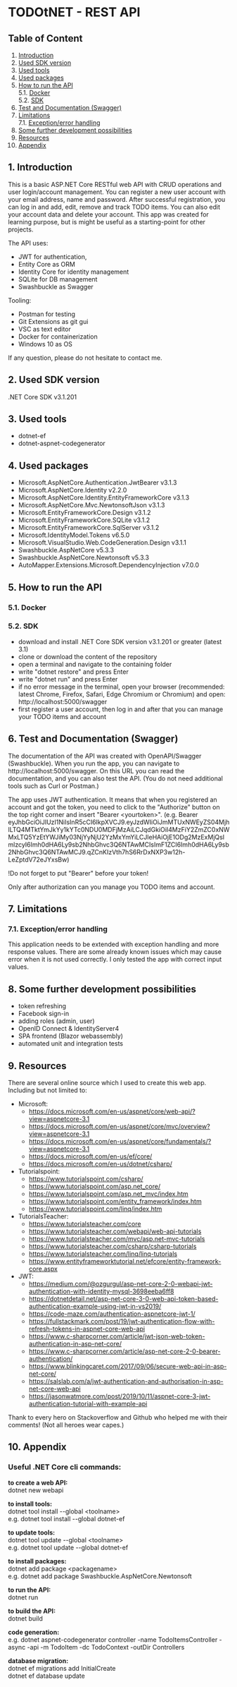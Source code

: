 # TODOtNET - REST API
## Table of Content
1. [Introduction](#introduction)
2. [Used SDK version](#used-sdk-version)
3. [Used tools](#used-tools)
4. [Used packages](#used-packages)
5. [How to run the API](#how-to-run-the-api)\
	5.1. [Docker](#docker)\
	5.2. [SDK](#sdk)
6. [Test and Documentation (Swagger)](#test-and-documentation-swagger)
7. [Limitations](#limitations)\
    7.1. [Exception/error handling](#exception-error-handling)
8. [Some further development possibilities](#some-further-development-possibilities)
9. [Resources](#resources)
10. [Appendix](#appendix)

## 1. Introduction <a name="introduction"></a>
This is a basic ASP.NET Core RESTful web API with CRUD operations and user login/account management. You can register a new user account with your email address, name and password. After successful registration, you can log in and add, edit, remove and track TODO items. You can also edit your account data and delete your account. This app was created for learning purpose, but is might be useful as a starting-point for other projects.

The API uses:
- JWT for authentication,
- Entity Core as ORM
- Identity Core for identity management
- SQLite for DB management
- Swashbuckle as Swagger

Tooling:
- Postman for testing
- Git Extensions as git gui
- VSC as text editor
- Docker for containerization
- Windows 10 as OS

If any question, please do not hesitate to contact me.

## 2. Used SDK version <a name="used-sdk-version"></a>
.NET Core SDK v3.1.201
## 3. Used tools <a name="used-tools"></a>
- dotnet-ef
- dotnet-aspnet-codegenerator
## 4. Used packages <a name="used-packages"></a>
- Microsoft.AspNetCore.Authentication.JwtBearer v3.1.3
- Microsoft.AspNetCore.Identity v2.2.0
- Microsoft.AspNetCore.Identity.EntityFrameworkCore v3.1.3
- Microsoft.AspNetCore.Mvc.NewtonsoftJson v3.1.3
- Microsoft.EntityFrameworkCore.Design v3.1.2
- Microsoft.EntityFrameworkCore.SQLite v3.1.2
- Microsoft.EntityFrameworkCore.SqlServer v3.1.2
- Microsoft.IdentityModel.Tokens v6.5.0
- Microsoft.VisualStudio.Web.CodeGeneration.Design v3.1.1
- Swashbuckle.AspNetCore v5.3.3
- Swashbuckle.AspNetCore.Newtonsoft v5.3.3
- AutoMapper.Extensions.Microsoft.DependencyInjection v7.0.0
## 5. How to run the API <a name="how-to-run-the-api"></a>
### 5.1. Docker <a name="docker"></a>
### 5.2. SDK <a name="sdk"></a>
- download and install .NET Core SDK version v3.1.201 or greater (latest 3.1)
- clone or download the content of the repository
- open a terminal and navigate to the containing folder
- write "dotnet restore" and press Enter
- write "dotnet run" and press Enter
- if no error message in the terminal, open your browser (recommended: latest Chrome, Firefox, Safari, Edge Chromium or Chromium) and open: http://localhost:5000/swagger
- first register a user account, then log in and after that you can manage your TODO items and account
## 6. Test and Documentation (Swagger) <a name="test-and-documentation-swagger"></a>
The documentation of the API was created with OpenAPI/Swagger (Swashbuckle). When you run the app, you can navigate to http://localhost:5000/swagger. On this URL you can read the documentation, and you can also test the API. (You do not need additional tools such as Curl or Postman.)

The app uses JWT authentication. It means that when you registered an account and got the token, you need to click to the "Authorize" button on the top right corner and insert "Bearer \<yourtoken\>".
(e.g. Bearer eyJhbGciOiJIUzI1NiIsInR5cCI6IkpXVCJ9.eyJzdWIiOiJmMTUxNWEyZS04MjhlLTQ4MTktYmJkYy1kYTc0NDU0MDFjMzAiLCJqdGkiOiI4MzFiY2ZmZC0xNWMxLTQ5YzEtYWJiMy03NjYyNjU2YzMxYmYiLCJleHAiOjE1ODg2MzExMjQsImlzcyI6Imh0dHA6Ly9sb2NhbGhvc3Q6NTAwMCIsImF1ZCI6Imh0dHA6Ly9sb2NhbGhvc3Q6NTAwMCJ9.qZCnKIzVth7hS6RrDxNXP3w12h-LeZptdV72eJYxsBw)

!Do not forget to put "Bearer" before your token!

Only after authorization can you manage you TODO items and account.
## 7. Limitations <a name="limitations"></a>
### 7.1. Exception/error handling <a name="exception-error-handling"></a>
This application needs to be extended with exception handling and more response values. There are some already known issues which may cause error when it is not used correctly. I only tested the app with correct input values.
## 8. Some further development possibilities <a name="some-further-development-possibilities"></a>
- token refreshing
- Facebook sign-in
- adding roles (admin, user)
- OpenID Connect & IdentityServer4
- SPA frontend (Blazor webassembly)
- automated unit and integration tests
## 9. Resources <a name="resources"></a>
There are several online source which I used to create this web app.\
Including but not limited to:
- Microsoft:
	- https://docs.microsoft.com/en-us/aspnet/core/web-api/?view=aspnetcore-3.1
	- https://docs.microsoft.com/en-us/aspnet/core/mvc/overview?view=aspnetcore-3.1
	- https://docs.microsoft.com/en-us/aspnet/core/fundamentals/?view=aspnetcore-3.1
	- https://docs.microsoft.com/en-us/ef/core/
	- https://docs.microsoft.com/en-us/dotnet/csharp/
- Tutorialspoint:
	- https://www.tutorialspoint.com/csharp/
	- https://www.tutorialspoint.com/asp.net_core/
	- https://www.tutorialspoint.com/asp.net_mvc/index.htm
	- https://www.tutorialspoint.com/entity_framework/index.htm
	- https://www.tutorialspoint.com/linq/index.htm
- TutorialsTeacher:
	- https://www.tutorialsteacher.com/core
	- https://www.tutorialsteacher.com/webapi/web-api-tutorials
	- https://www.tutorialsteacher.com/mvc/asp.net-mvc-tutorials
	- https://www.tutorialsteacher.com/csharp/csharp-tutorials
	- https://www.tutorialsteacher.com/linq/linq-tutorials
	- https://www.entityframeworktutorial.net/efcore/entity-framework-core.aspx
- JWT:
	- https://medium.com/@ozgurgul/asp-net-core-2-0-webapi-jwt-authentication-with-identity-mysql-3698eeba6ff8
	- https://dotnetdetail.net/asp-net-core-3-0-web-api-token-based-authentication-example-using-jwt-in-vs2019/
	- https://code-maze.com/authentication-aspnetcore-jwt-1/
	- https://fullstackmark.com/post/19/jwt-authentication-flow-with-refresh-tokens-in-aspnet-core-web-api
	- https://www.c-sharpcorner.com/article/jwt-json-web-token-authentication-in-asp-net-core/
	- https://www.c-sharpcorner.com/article/asp-net-core-2-0-bearer-authentication/
	- https://www.blinkingcaret.com/2017/09/06/secure-web-api-in-asp-net-core/
	- https://salslab.com/a/jwt-authentication-and-authorisation-in-asp-net-core-web-api
	- https://jasonwatmore.com/post/2019/10/11/aspnet-core-3-jwt-authentication-tutorial-with-example-api

Thank to every hero on Stackoverflow and Github who helped me with their comments! (Not all heroes wear capes.)

## 10. Appendix <a name="appendix"></a>
### Useful .NET Core cli commands:
**to create a web API:**\
dotnet new webapi

**to install tools:**\
dotnet tool install --global \<toolname\>\
e.g. dotnet tool install --global dotnet-ef

**to update tools:**\
dotnet tool update --global \<toolname\>\
e.g. dotnet tool update --global dotnet-ef

**to install packages:**\
dotnet add package \<packagename\>\
e.g. dotnet add package Swashbuckle.AspNetCore.Newtonsoft

**to run the API:**\
dotnet run

**to build the API:**\
dotnet build

**code generation:**\
e.g. dotnet aspnet-codegenerator controller -name TodoItemsController -async -api -m TodoItem -dc TodoContext -outDir Controllers

**database migration:**\
dotnet ef migrations add InitialCreate\
dotnet ef database update
